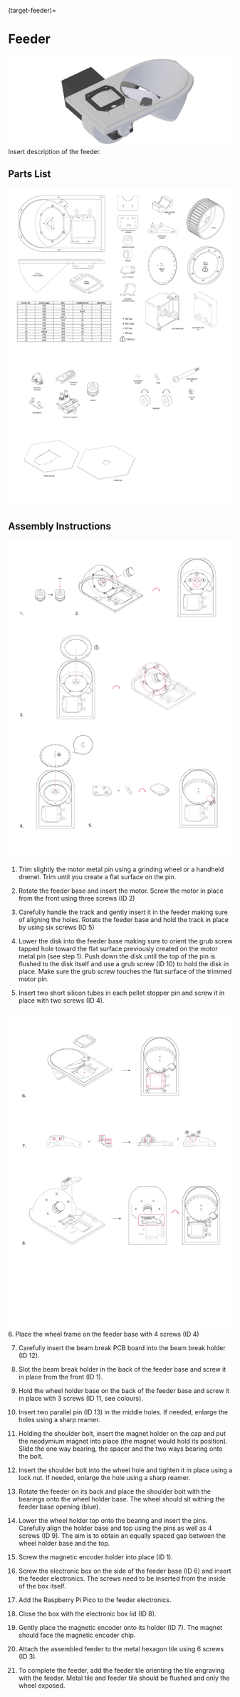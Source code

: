 (target-feeder)=
# Feeder
![Feeder](../../_static/images/feeder.png)
Insert description of the feeder.

## Parts List
![Materials](../../_static/images/feeder-main.png)
![Parts](../../_static/images/feeder-parts.png)

## Assembly Instructions
![Assembly](../../_static/images/feeder-pellet-hopper.png)
1.	Trim slightly the motor metal pin using a grinding wheel or a handheld dremel. Trim until you create a flat surface on the pin. 

2.	Rotate the feeder base and insert the motor. Screw the motor in place from the front using three screws (ID 2)

3.	 Carefully handle the track and gently insert it in the feeder making sure of aligning the holes. Rotate the feeder base and hold the track in place by using six screws (ID 5)

4.	Lower the disk into the feeder base making sure to orient the grub screw tapped hole toward the flat surface previously created on the motor metal pin (see step 1). Push down the disk until the top of the pin is flushed to the disk itself and use a grub screw (ID 10) to hold the disk in place. Make sure the grub screw touches the flat surface of the trimmed motor pin.

5.	Insert two short silicon tubes in each pellet stopper pin and screw it in place with two screws (ID 4). 

![Assembly](../../_static/images/feeder-ir-sensor.png)
6.	Place the wheel frame on the feeder base with 4 screws (ID 4)

7.	Carefully insert the beam break PCB board into the beam break holder (ID 12).

8.	Slot the beam break holder in the back of the feeder base and screw it in place from the front (ID 1).

9.	Hold the wheel holder base on the back of the feeder base and screw it in place with 3 screws (ID 11, see colours).

10.	Insert two parallel pin (ID 13) in the middle holes. If needed, enlarge the holes using a sharp reamer.

11.	Holding the shoulder bolt, insert the magnet holder on the cap and put the neodymium magnet into place (the magnet would hold its position). Slide the one way bearing, the spacer and the two ways bearing onto the bolt.

12.	Insert the shoulder bolt into the wheel hole and tighten it in place using a lock nut. If needed, enlarge the hole using a sharp reamer.


13.	Rotate the feeder on its back and place the shoulder bolt with the bearings onto the wheel holder base. The wheel should sit withing the feeder base opening (blue).

14.	Lower the wheel holder top onto the bearing and insert the pins. Carefully align the holder base and top using the pins as well as 4 screws (ID 9). The aim is to obtain an equally spaced gap between the wheel holder base and the top.

15.	Screw the magnetic encoder holder into place (ID 1).

16.	Screw the electronic box on the side of the feeder base (ID 6) and insert the feeder electronics. The screws need to be inserted from the inside of the box itself.

17.	Add the Raspberry Pi Pico to the feeder electronics.

18.	Close the box with the electronic box lid (ID 8).

19.	Gently place the magnetic encoder onto its holder (ID 7). The magnet should face the magnetic encoder chip.

20.	Attach the assembled feeder to the metal hexagon tile using 6 screws (ID 3). 

21.	To complete the feeder, add the feeder tile orienting the tile engraving with the feeder. Metal tile and feeder tile should be flushed and only the wheel exposed. 
